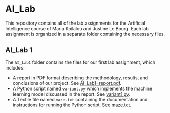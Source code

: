 # AI_Lab
This repository contains all of the lab assignments for the Artificial Intelligence course of Maria Koilalou and Justine Le Bourg. 
Each lab assignment is organized in a separate folder containing the necessary files.


## AI_Lab 1

The `AI_Lab1` folder contains the files for our first lab assignment, which includes:

- A report in PDF format describing the methodology, results, and conclusions of our project. See [AI_Lab1=report.pdf](AI_Lab1/AI_Lab1-report.pdf).
- A Python script named `variant.py` which implements the machine learning model discussed in the report. See [variant1.py](AI_Lab1/variant1.py).
- A Textile file named `maze.txt` containing the documentation and instructions for running the Python script. See [maze.txt](AI_Lab1/maze.txt).

